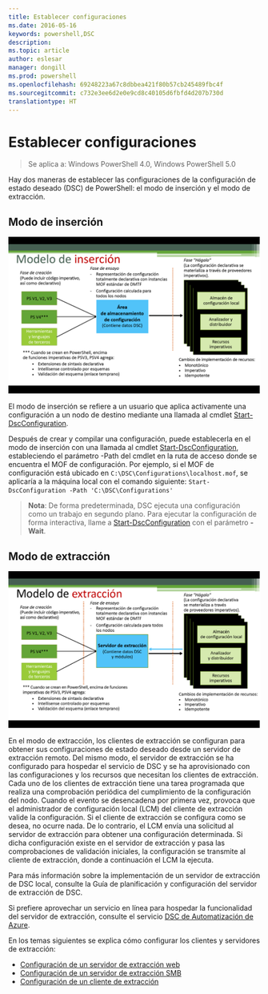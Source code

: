 ```yaml
---
title: Establecer configuraciones
ms.date: 2016-05-16
keywords: powershell,DSC
description: 
ms.topic: article
author: eslesar
manager: dongill
ms.prod: powershell
ms.openlocfilehash: 69248223a67c8dbbea421f80b57cb245489fbc4f
ms.sourcegitcommit: c732e3ee6d2e0e9cd8c40105d6fbfd4d207b730d
translationtype: HT
---
```

# <a name="enacting-configurations"></a>Establecer configuraciones

>Se aplica a: Windows PowerShell 4.0, Windows PowerShell 5.0

Hay dos maneras de establecer las configuraciones de la configuración de estado deseado (DSC) de PowerShell: el modo de inserción y el modo de extracción.

## <a name="push-mode"></a>Modo de inserción

![Modo de inserción](images/Push.png "How push mode works")

El modo de inserción se refiere a un usuario que aplica activamente una configuración a un nodo de destino mediante una llamada al cmdlet [Start-DscConfiguration](https://technet.microsoft.com/en-us/library/dn521623.aspx).

Después de crear y compilar una configuración, puede establecerla en el modo de inserción con una llamada al cmdlet [Start-DscConfiguration](https://technet.microsoft.com/en-us/library/dn521623.aspx), estableciendo el parámetro -Path del cmdlet en la ruta de acceso donde se encuentra el MOF de configuración. Por ejemplo, si el MOF de configuración está ubicado en `C:\DSC\Configurations\localhost.mof`, se aplicaría a la máquina local con el comando siguiente: `Start-DscConfiguration -Path 'C:\DSC\Configurations'`

> __Nota__: De forma predeterminada, DSC ejecuta una configuración como un trabajo en segundo plano. Para ejecutar la configuración de forma interactiva, llame a [Start-DscConfiguration](https://technet.microsoft.com/library/dn521623.aspx) con el parámetro __-Wait__.


## <a name="pull-mode"></a>Modo de extracción

![Modo de extracción](images/Pull.png "How pull mode works")

En el modo de extracción, los clientes de extracción se configuran para obtener sus configuraciones de estado deseado desde un servidor de extracción remoto. Del mismo modo, el servidor de extracción se ha configurado para hospedar el servicio de DSC y se ha aprovisionado con las configuraciones y los recursos que necesitan los clientes de extracción. Cada uno de los clientes de extracción tiene una tarea programada que realiza una comprobación periódica del cumplimiento de la configuración del nodo. Cuando el evento se desencadena por primera vez, provoca que el administrador de configuración local (LCM) del cliente de extracción valide la configuración. Si el cliente de extracción se configura como se desea, no ocurre nada. De lo contrario, el LCM envía una solicitud al servidor de extracción para obtener una configuración determinada. Si dicha configuración existe en el servidor de extracción y pasa las comprobaciones de validación iniciales, la configuración se transmite al cliente de extracción, donde a continuación el LCM la ejecuta.

Para más información sobre la implementación de un servidor de extracción de DSC local, consulte la Guía de planificación y configuración del servidor de extracción de DSC.

Si prefiere aprovechar un servicio en línea para hospedar la funcionalidad del servidor de extracción, consulte el servicio [DSC de Automatización de Azure](https://azure.microsoft.com/en-us/documentation/articles/automation-dsc-overview/).

En los temas siguientes se explica cómo configurar los clientes y servidores de extracción:

- [Configuración de un servidor de extracción web](pullServer.md)
- [Configuración de un servidor de extracción SMB](pullServerSMB.md)
- [Configuración de un cliente de extracción](pullClientConfigID.md)

